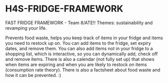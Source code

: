 # H4S-FRIDGE-FRAMEWORK

FAST FRIDGE FRAMEWORK - Team 8/ATE!! Themes: sustainability and revamping your life.

Prevents food waste, helps you keep track of items in your fridge and items you need to restock up on. You can add items to the fridge, set expiry dates, and remove them. You can also add items not in your fridge to a shopping list, which is interactive, so you can dynamically add, check off and remove items. There is also a calendar (not fully set up) that shows when items are expiring and when you are likely to restock on items (consumption rate theory). There is also a factsheet about food waste and how it can be prevented. :)
